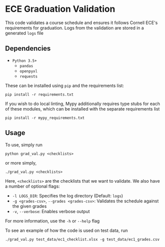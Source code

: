 # ECE Graduation Validation
This code validates a course schedule and ensures it follows Cornell ECE's requirements for graduation. Logs from the validation are stored in a generated `logs` file

## Dependencies

- `Python 3.5+`
   - `pandas`
   - `openpyxl`
   - `requests`

These can be installed using `pip` and the requirements list:
```
pip install -r requirements.txt
```

If you wish to do local linting, Mypy additionally requires type stubs for each of these modules, which can be installed with the separate requirements list
```
pip install -r mypy_requirements.txt
```

## Usage

To use, simply run
```
python grad_val.py <checklists>
```
or more simply,
```
./grad_val.py <checklists>
```

Here, `<checklists>` are the checklists that we want to validate. We also have a number of optional flags:
 - `-l LOGS_DIR`: Specifies the log directory (Default: `logs`)
 - `-g <grades-csv>`, `--grades <grades-csv>`: Validates the schedule against the given grades
 - `-v`, `--verbose`: Enables verbose output

For more information, use the `-h` or `--help` flag

To see an example of how the code is used on test data, run
```
./grad_val.py test_data/ec1_checklist.xlsx -g test_data/ec1_grades.csv
```